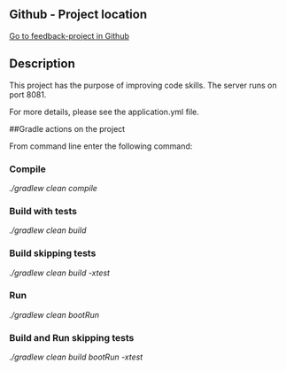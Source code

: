 ## Github - Project location

[Go to feedback-project in Github](https://github.com/medwargg/feedback-project)

## Description

This project has the purpose of improving code skills. The server runs on port 8081. 

For more details, please see the application.yml file.

##Gradle actions on the project

From command line enter the following command:

### Compile
_./gradlew clean compile_

### Build with tests
_./gradlew clean build_

### Build skipping tests
_./gradlew clean build -xtest_

### Run
_./gradlew clean bootRun_

### Build and Run skipping tests
_./gradlew clean build bootRun -xtest_